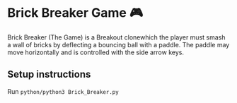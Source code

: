 # Brick Breaker Game 🎮 


Brick Breaker (The Game) is a Breakout clonewhich the player must smash a wall of bricks by deflecting a bouncing ball with a paddle. The paddle may move horizontally and is controlled with the side arrow keys.

## Setup instructions

Run `python/python3 Brick_Breaker.py`

